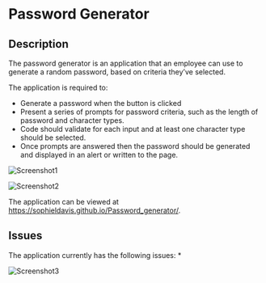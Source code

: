 # Password Generator

## Description

The password generator is an application that an employee can use to generate a random password, based on criteria they’ve selected. 

The application is required to:
* Generate a password when the button is clicked
* Present a series of prompts for password criteria, such as the length of password and character types.
* Code should validate for each input and at least one character type should be selected.
* Once prompts are answered then the password should be generated and displayed in an alert or written to the page.

![Screenshot1](https://user-images.githubusercontent.com/117310251/211861662-554546ef-3579-4d97-a44d-0144a0c18481.png)

![Screenshot2](https://user-images.githubusercontent.com/117310251/211861668-d10bcec5-4478-434d-abf8-97fa03f4490d.png)

The application can be viewed at https://sophieldavis.github.io/Password_generator/.

## Issues

The application currently has the following issues:
*



![Screenshot3](https://user-images.githubusercontent.com/117310251/211861670-7a69fdd5-f39d-4d1d-b47c-846d35b12d0b.png)

